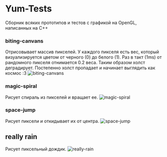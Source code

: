 # Yum-Tests
Сборник всяких прототипов и тестов с графикой на OpenGL, написанных на C++

### biting-canvans
Отрисовывает массив пикселей. У каждого пикселя есть вес, который визуализируется цветом от черного (0) до белого (1). Раз в такт (1ms) от рандомного пикселя отнимается 0.2 веса. Таким образом холст деградирует. Постепенно холст пропадает и начинает выглядить как космос :3
![biting-canvans](https://i.imgur.com/TUdFQx3.gif)

### magic-spiral
Рисует спираль из пикселей и вращает ее.
![magic-spiral](https://i.imgur.com/2H7Lp1v.gif)

### space-jump
Рисует пиксели и откидывает их от центра.
![space-jump](https://i.imgur.com/iCMnS5M.gif)

## really rain
Рисует пиксельный дождик.
![really-rain](https://i.imgur.com/vr7Lcbf.gif)
